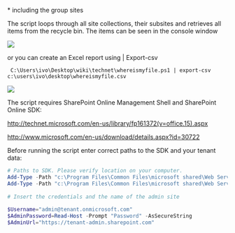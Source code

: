 <blockqoute>* including the group sites</blockqoute>

The script loops through all site collections, their subsites and retrieves all items from the recycle bin. The items can be seen in the console window

 <img src="../Retrieve all reycle bin items across all sites incl group sites/RecycleAllSiteColl (2).PNG">

or you can create an Excel report using | Export-csv

``` C:\Users\ivo\Desktop\wiki\technet\whereismyfile.ps1 | export-csv c:\users\ivo\desktop\whereismyfile.csv```

<img src="../Retrieve all reycle bin items across all sites incl group sites/RecycleAllSiteCollReport (1).PNG">

The script requires SharePoint Online Management Shell and SharePoint Online SDK:

http://technet.microsoft.com/en-us/library/fp161372(v=office.15).aspx

http://www.microsoft.com/en-us/download/details.aspx?id=30722

Before running the script enter correct paths to the SDK and your tenant data:

```PowerShell
# Paths to SDK. Please verify location on your computer. 
Add-Type -Path "c:\Program Files\Common Files\microsoft shared\Web Server Extensions\16\ISAPI\Microsoft.SharePoint.Client.dll"  
Add-Type -Path "c:\Program Files\Common Files\microsoft shared\Web Server Extensions\16\ISAPI\Microsoft.SharePoint.Client.Runtime.dll"  
 
# Insert the credentials and the name of the admin site 
 
$Username="admin@tenant.onmicrosoft.com" 
$AdminPassword=Read-Host -Prompt "Password" -AsSecureString 
$AdminUrl="https://tenant-admin.sharepoint.com" 
``` 
 
 
